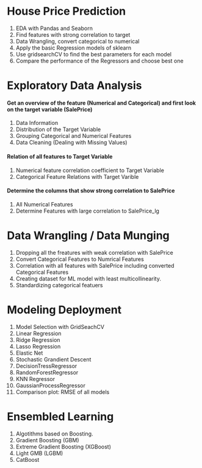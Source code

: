 # House Price Prediction

1. EDA with Pandas and Seaborn
2. Find features with strong correlation to target
3. Data Wrangling, convert categorical to numerical
4. Apply the basic Regression models of sklearn
5. Use gridsearchCV to find the best parameters for each model
6. Compare the performance of the Regressors and choose best one

# Exploratory Data Analysis

#### Get an overview of the feature (Numerical and Categorical) and first look on the target variable (SalePrice)
1. Data Information 
2. Distribution of the Target Variable
3. Grouping Categorical and Numerical Features
4. Data Cleaning (Dealing with Missing Values)

#### Relation of all features to Target Variable
1. Numerical feature correlation coefficient to Target Variable
2. Categorical Feature Relations with Target Varible 

#### Determine the columns that show strong correlation to SalePrice
1. All Numerical Features
2. Determine Features with large correlation to SalePrice_lg

# Data Wrangling / Data Munging
1. Dropping all the freatures with weak correlation with SalePrice
2. Convert Categorical Features to Numrical Features
3. Correlation with all features with SalePrice including converted Categorical Features
4. Creating dataset for ML model with least multicollinearity.
5. Standardizing categorical featuers 

# Modeling Deployment
1. Model Selection with GridSeachCV
2. Linear Regression
3. Ridge Regression 
4. Lasso Regression
5. Elastic Net
6. Stochastic Grandient Descent
7. DecisionTressRegressor
8. RandomForestRegressor
9. KNN Regressor
10. GaussianProcessRegressor
11. Comparison plot: RMSE of all models

# Ensembled Learning
1. Algotithms based on Boosting.
2. Gradient Boosting (GBM)
3. Extreme Gradient Boosting (XGBoost)
4. Light GMB (LGBM)
5. CatBoost
